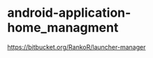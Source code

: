 android-application-home_managment
==================================

https://bitbucket.org/RankoR/launcher-manager
